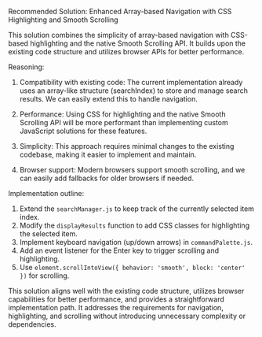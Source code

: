Recommended Solution: Enhanced Array-based Navigation with CSS Highlighting and Smooth Scrolling

This solution combines the simplicity of array-based navigation with CSS-based highlighting and the native Smooth Scrolling API. It builds upon the existing code structure and utilizes browser APIs for better performance.

Reasoning:
1. Compatibility with existing code: The current implementation already uses an array-like structure (searchIndex) to store and manage search results. We can easily extend this to handle navigation.

2. Performance: Using CSS for highlighting and the native Smooth Scrolling API will be more performant than implementing custom JavaScript solutions for these features.

3. Simplicity: This approach requires minimal changes to the existing codebase, making it easier to implement and maintain.

4. Browser support: Modern browsers support smooth scrolling, and we can easily add fallbacks for older browsers if needed.

Implementation outline:
1. Extend the `searchManager.js` to keep track of the currently selected item index.
2. Modify the `displayResults` function to add CSS classes for highlighting the selected item.
3. Implement keyboard navigation (up/down arrows) in `commandPalette.js`.
4. Add an event listener for the Enter key to trigger scrolling and highlighting.
5. Use `element.scrollIntoView({ behavior: 'smooth', block: 'center' })` for scrolling.

This solution aligns well with the existing code structure, utilizes browser capabilities for better performance, and provides a straightforward implementation path. It addresses the requirements for navigation, highlighting, and scrolling without introducing unnecessary complexity or dependencies.